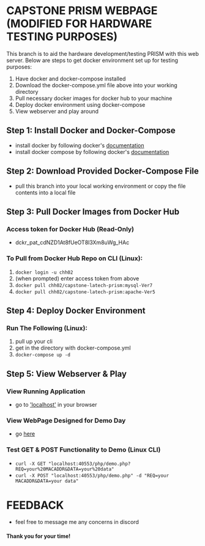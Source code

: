 # CAPSTONE PRISM WEBPAGE (MODIFIED FOR HARDWARE TESTING PURPOSES)
This branch is to aid the hardware development/testing PRISM with this web server.
Below are steps to get docker environment set up for testing purposes:
1. Have docker and docker-compose installed
2. Download the docker-compose.yml file above into your working directory
3. Pull necessary docker images for docker hub to your machine
4. Deploy docker environment using docker-compose
5. View webserver and play around

## Step 1: Install Docker and Docker-Compose
- install docker by following docker's [documentation](https://docs.docker.com/get-docker/)
- install docker compose by following docker's [documentation](https://docs.docker.com/compose/install/)

## Step 2: Download Provided Docker-Compose File
- pull this branch into your local working environment or copy the file contents into a local file

## Step 3: Pull Docker Images from Docker Hub
### Access token for Docker Hub (Read-Only)
- dckr_pat_cdNZD1At8fUeOT8l3Xm8uWg_HAc

### To Pull from Docker Hub Repo on CLI (Linux):
1. `docker login -u chh02`
2. (when prompted) enter access token from above
3. `docker pull chh02/capstone-latech-prism:mysql-Ver7`
4. `docker pull chh02/capstone-latech-prism:apache-Ver5`

## Step 4: Deploy Docker Environment
### Run The Following (Linux):
1. pull up your cli
2. get in the directory with docker-compose.yml
3. `docker-compose up -d`

## Step 5: View Webserver & Play
### View Running Application
- go to ['localhost'](http://localhost:40553) in your browser

### View WebPage Designed for Demo Day
- go [here](http://localhost:40553/pages/demo.html)

### Test GET & POST Functionality to Demo (Linux CLI)
- `curl -X GET "localhost:40553/php/demo.php?REQ=your%20MACADDR&DATA=your%20data"`
- `curl -X POST "localhost:40553/php/demo.php" -d "REQ=your MACADDR&DATA=your data"`

# FEEDBACK
- feel free to message me any concerns in discord

#### Thank you for your time!
